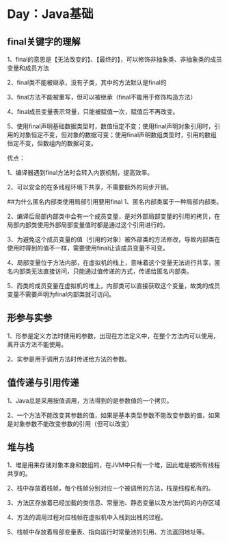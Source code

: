 # Day：Java基础
## final关键字的理解
1、final的意思是【无法改变的】、【最终的】，可以修饰非抽象类、非抽象类的成员变量和成员方法

2、final类不能被继承，没有子类，其中的方法默认是final的

3、final方法不能被重写，但可以被继承（final不能用于修饰构造方法）

4、final成员变量表示常量，只能被赋值一次，赋值后不再改变。

5、使用final声明基础数据类型时，数值恒定不变；使用final声明对象引用时，引用的对象恒定不变，但对象的数据可变；使用final声明数组类型时，引用的数组恒定不变，但数组内的数据可变。

优点：

1、编译器遇到final方法时会转入内嵌机制，提高效率。

2、可以安全的在多线程环境下共享，不需要额外的同步开销。

##为什么匿名内部类使用局部引用要用final
1、匿名内部类属于一种局部内部类。

2、编译后局部内部类中会有一个成员变量，是对外部局部变量的引用的拷贝，在局部内部类使用外部局部变量值时都是通过这个引用进行的。

3、为避免这个成员变量的值（引用的对象）被外部类的方法修改，导致内部类在使用时得到的值不一样，需要使用final让该成员变量不可变。

4、局部变量位于方法内部，在虚拟机的栈上，意味着这个变量无法进行共享，匿名内部类无法直接访问，只能通过值传递的方式，传递给匿名内部类。

5、而类的成员变量在虚拟机的堆上，内部类可以直接获取这个变量，故类的成员变量不需要声明为final内部类就可访问。

## 形参与实参
1、形参是定义方法时使用的参数，出现在方法定义中，在整个方法内可以使用，离开该方法不能使用。

2、实参是用于调用方法时传递给方法的参数。

## 值传递与引用传递
1、Java总是采用按值调用，方法得到的是参数值的一个拷贝。

2、一个方法不能改变其参数的值，如果是基本类型参数不能改变参数的值，如果是对象参数不能改变参数的引用（但可以改变）
## 堆与栈
1、堆是用来存储对象本身和数组的，在JVM中只有一个堆，因此堆是被所有线程共享的。

2、栈中存放着栈帧，每个栈帧分别对应一个被调用的方法，栈是线程私有的。

3、方法区存放着已经加载的类信息、常量池、静态变量以及方法代码的内存区域

4、方法的调用过程对应栈帧在虚拟机中入栈到出栈的过程。

5、栈帧中存放着局部变量表、指向运行时常量池的引用、方法返回地址等。